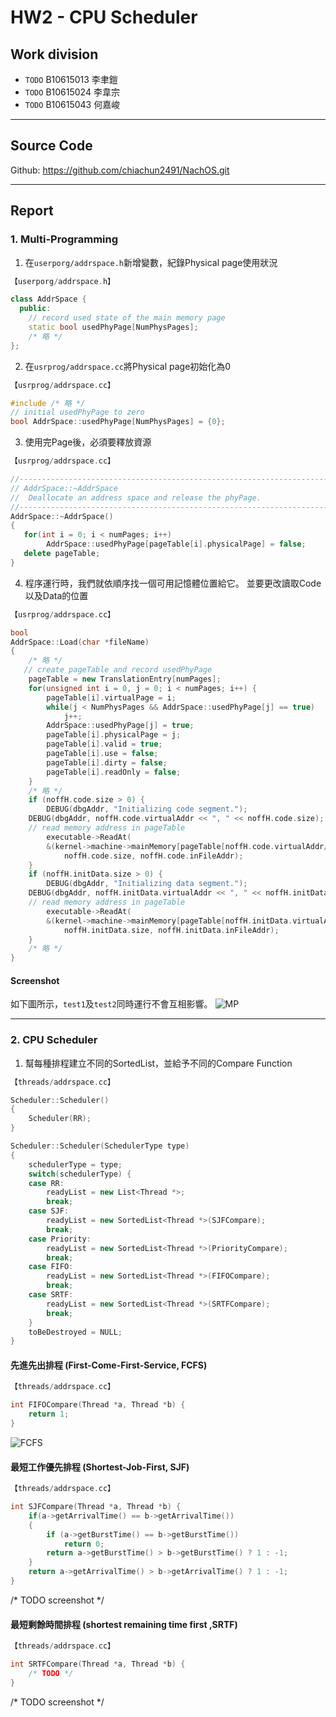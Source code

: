 # HW2 - CPU Scheduler

## Work division

+ `TODO` B10615013 李聿鎧
+ `TODO` B10615024 李韋宗
+ `TODO` B10615043 何嘉峻
---
## Source Code
Github: https://github.com/chiachun2491/NachOS.git

---
## Report
### 1. Multi-Programming
1.  在`userporg/addrspace.h`新增變數，紀錄Physical page使用狀況
```cpp
【userporg/addrspace.h】

class AddrSpace {
  public:
    // record used state of the main memory page
    static bool usedPhyPage[NumPhysPages];	
    /* 略 */
};
```
2. 在`usrprog/addrspace.cc`將Physical page初始化為0
```cpp
【usrprog/addrspace.cc】

#include /* 略 */
// initial usedPhyPage to zero
bool AddrSpace::usedPhyPage[NumPhysPages] = {0};
```

3. 使用完Page後，必須要釋放資源
```cpp
【usrprog/addrspace.cc】

//---------------------------------------------------------------------
// AddrSpace::~AddrSpace
// 	Deallocate an address space and release the phyPage.
//---------------------------------------------------------------------
AddrSpace::~AddrSpace()
{
   for(int i = 0; i < numPages; i++)
        AddrSpace::usedPhyPage[pageTable[i].physicalPage] = false;
   delete pageTable;
}
```

4. 程序運行時，我們就依順序找一個可用記憶體位置給它。
並要更改讀取Code以及Data的位置
```cpp
【usrprog/addrspace.cc】

bool 
AddrSpace::Load(char *fileName) 
{
    /* 略 */
   // create pageTable and record usedPhyPage
    pageTable = new TranslationEntry[numPages];
    for(unsigned int i = 0, j = 0; i < numPages; i++) {
        pageTable[i].virtualPage = i;
        while(j < NumPhysPages && AddrSpace::usedPhyPage[j] == true)
            j++;
        AddrSpace::usedPhyPage[j] = true;
        pageTable[i].physicalPage = j;
        pageTable[i].valid = true;
        pageTable[i].use = false;
        pageTable[i].dirty = false;
        pageTable[i].readOnly = false;
    }
    /* 略 */
    if (noffH.code.size > 0) {
        DEBUG(dbgAddr, "Initializing code segment.");
	DEBUG(dbgAddr, noffH.code.virtualAddr << ", " << noffH.code.size);
	// read memory address in pageTable	
        executable->ReadAt(
		&(kernel->machine->mainMemory[pageTable[noffH.code.virtualAddr/PageSize].physicalPage * PageSize + (noffH.code.virtualAddr%PageSize)]), 
			noffH.code.size, noffH.code.inFileAddr);
    }
	if (noffH.initData.size > 0) {
        DEBUG(dbgAddr, "Initializing data segment.");
	DEBUG(dbgAddr, noffH.initData.virtualAddr << ", " << noffH.initData.size);
	// read memory address in pageTable 
        executable->ReadAt(
		&(kernel->machine->mainMemory[pageTable[noffH.initData.virtualAddr/PageSize].physicalPage * PageSize + (noffH.code.virtualAddr%PageSize)]),
			noffH.initData.size, noffH.initData.inFileAddr);
    }
    /* 略 */
}
```
#### Screenshot
如下圖所示，`test1`及`test2`同時運行不會互相影響。
![MP](https://i.imgur.com/1AejwVP.png)

---
### 2. CPU Scheduler
1. 幫每種排程建立不同的SortedList，並給予不同的Compare Function
```cpp
【threads/addrspace.cc】

Scheduler::Scheduler()
{
    Scheduler(RR);
}

Scheduler::Scheduler(SchedulerType type)
{
    schedulerType = type;
    switch(schedulerType) {
    case RR:
        readyList = new List<Thread *>;
        break;
    case SJF:
        readyList = new SortedList<Thread *>(SJFCompare);
        break;
    case Priority:
        readyList = new SortedList<Thread *>(PriorityCompare);
        break;
    case FIFO:
        readyList = new SortedList<Thread *>(FIFOCompare);
        break;
    case SRTF:
        readyList = new SortedList<Thread *>(SRTFCompare);
        break;
    }
    toBeDestroyed = NULL;
}

```


#### 先進先出排程 (First-Come-First-Service, FCFS)
```cpp
【threads/addrspace.cc】

int FIFOCompare(Thread *a, Thread *b) {
    return 1;
}
```
![FCFS](https://i.imgur.com/yc3Dz10.png)

#### 最短工作優先排程 (Shortest-Job-First, SJF)
```cpp
【threads/addrspace.cc】

int SJFCompare(Thread *a, Thread *b) {
    if(a->getArrivalTime() == b->getArrivalTime())
    {
        if (a->getBurstTime() == b->getBurstTime())
            return 0;
        return a->getBurstTime() > b->getBurstTime() ? 1 : -1;
    }
    return a->getArrivalTime() > b->getArrivalTime() ? 1 : -1;
}
```
/* TODO screenshot */


#### 最短剩餘時間排程 (shortest remaining time first ,SRTF)
```cpp
【threads/addrspace.cc】

int SRTFCompare(Thread *a, Thread *b) {
    /* TODO */
}
```
/* TODO screenshot */

